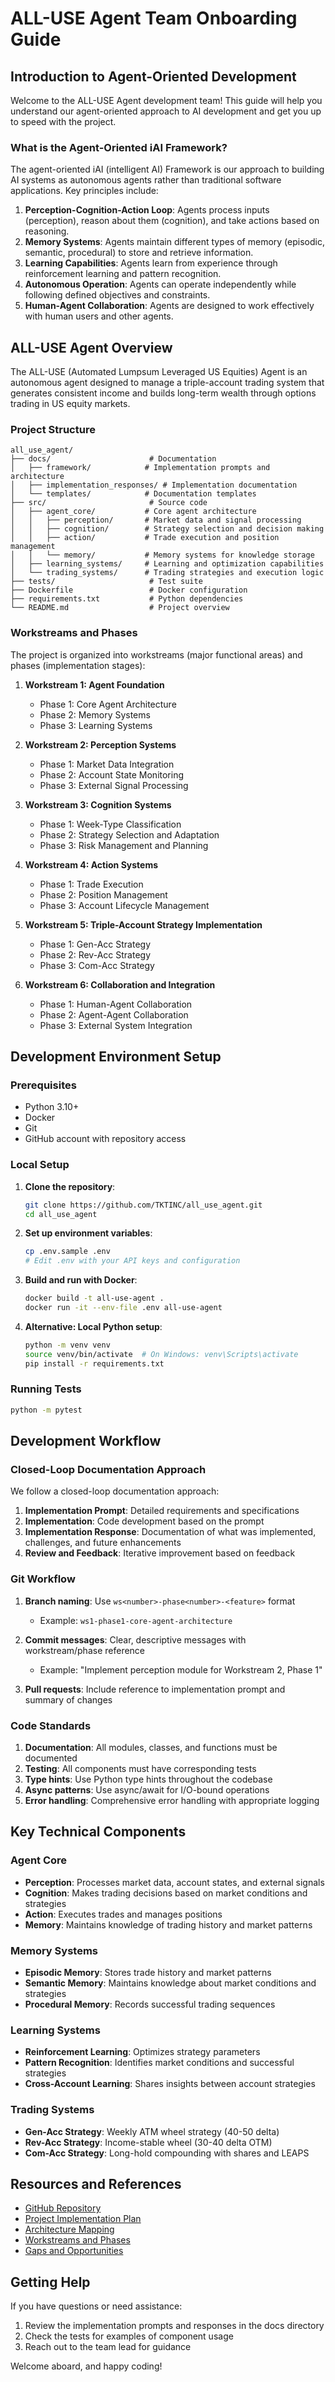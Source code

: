 # ALL-USE Agent Team Onboarding Guide

## Introduction to Agent-Oriented Development

Welcome to the ALL-USE Agent development team! This guide will help you understand our agent-oriented approach to AI development and get you up to speed with the project.

### What is the Agent-Oriented iAI Framework?

The agent-oriented iAI (intelligent AI) Framework is our approach to building AI systems as autonomous agents rather than traditional software applications. Key principles include:

1. **Perception-Cognition-Action Loop**: Agents process inputs (perception), reason about them (cognition), and take actions based on reasoning.
2. **Memory Systems**: Agents maintain different types of memory (episodic, semantic, procedural) to store and retrieve information.
3. **Learning Capabilities**: Agents learn from experience through reinforcement learning and pattern recognition.
4. **Autonomous Operation**: Agents can operate independently while following defined objectives and constraints.
5. **Human-Agent Collaboration**: Agents are designed to work effectively with human users and other agents.

## ALL-USE Agent Overview

The ALL-USE (Automated Lumpsum Leveraged US Equities) Agent is an autonomous agent designed to manage a triple-account trading system that generates consistent income and builds long-term wealth through options trading in US equity markets.

### Project Structure

```
all_use_agent/
├── docs/                      # Documentation
│   ├── framework/            # Implementation prompts and architecture
│   ├── implementation_responses/ # Implementation documentation
│   └── templates/            # Documentation templates
├── src/                       # Source code
│   ├── agent_core/           # Core agent architecture
│   │   ├── perception/       # Market data and signal processing
│   │   ├── cognition/        # Strategy selection and decision making
│   │   ├── action/           # Trade execution and position management
│   │   └── memory/           # Memory systems for knowledge storage
│   ├── learning_systems/     # Learning and optimization capabilities
│   └── trading_systems/      # Trading strategies and execution logic
├── tests/                     # Test suite
├── Dockerfile                 # Docker configuration
├── requirements.txt           # Python dependencies
└── README.md                  # Project overview
```

### Workstreams and Phases

The project is organized into workstreams (major functional areas) and phases (implementation stages):

1. **Workstream 1: Agent Foundation**
   - Phase 1: Core Agent Architecture
   - Phase 2: Memory Systems
   - Phase 3: Learning Systems

2. **Workstream 2: Perception Systems**
   - Phase 1: Market Data Integration
   - Phase 2: Account State Monitoring
   - Phase 3: External Signal Processing

3. **Workstream 3: Cognition Systems**
   - Phase 1: Week-Type Classification
   - Phase 2: Strategy Selection and Adaptation
   - Phase 3: Risk Management and Planning

4. **Workstream 4: Action Systems**
   - Phase 1: Trade Execution
   - Phase 2: Position Management
   - Phase 3: Account Lifecycle Management

5. **Workstream 5: Triple-Account Strategy Implementation**
   - Phase 1: Gen-Acc Strategy
   - Phase 2: Rev-Acc Strategy
   - Phase 3: Com-Acc Strategy

6. **Workstream 6: Collaboration and Integration**
   - Phase 1: Human-Agent Collaboration
   - Phase 2: Agent-Agent Collaboration
   - Phase 3: External System Integration

## Development Environment Setup

### Prerequisites

- Python 3.10+
- Docker
- Git
- GitHub account with repository access

### Local Setup

1. **Clone the repository**:
   ```bash
   git clone https://github.com/TKTINC/all_use_agent.git
   cd all_use_agent
   ```

2. **Set up environment variables**:
   ```bash
   cp .env.sample .env
   # Edit .env with your API keys and configuration
   ```

3. **Build and run with Docker**:
   ```bash
   docker build -t all-use-agent .
   docker run -it --env-file .env all-use-agent
   ```

4. **Alternative: Local Python setup**:
   ```bash
   python -m venv venv
   source venv/bin/activate  # On Windows: venv\Scripts\activate
   pip install -r requirements.txt
   ```

### Running Tests

```bash
python -m pytest
```

## Development Workflow

### Closed-Loop Documentation Approach

We follow a closed-loop documentation approach:

1. **Implementation Prompt**: Detailed requirements and specifications
2. **Implementation**: Code development based on the prompt
3. **Implementation Response**: Documentation of what was implemented, challenges, and future enhancements
4. **Review and Feedback**: Iterative improvement based on feedback

### Git Workflow

1. **Branch naming**: Use `ws<number>-phase<number>-<feature>` format
   - Example: `ws1-phase1-core-agent-architecture`

2. **Commit messages**: Clear, descriptive messages with workstream/phase reference
   - Example: "Implement perception module for Workstream 2, Phase 1"

3. **Pull requests**: Include reference to implementation prompt and summary of changes

### Code Standards

1. **Documentation**: All modules, classes, and functions must be documented
2. **Testing**: All components must have corresponding tests
3. **Type hints**: Use Python type hints throughout the codebase
4. **Async patterns**: Use async/await for I/O-bound operations
5. **Error handling**: Comprehensive error handling with appropriate logging

## Key Technical Components

### Agent Core

- **Perception**: Processes market data, account states, and external signals
- **Cognition**: Makes trading decisions based on market conditions and strategies
- **Action**: Executes trades and manages positions
- **Memory**: Maintains knowledge of trading history and market patterns

### Memory Systems

- **Episodic Memory**: Stores trade history and market patterns
- **Semantic Memory**: Maintains knowledge about market conditions and strategies
- **Procedural Memory**: Records successful trading sequences

### Learning Systems

- **Reinforcement Learning**: Optimizes strategy parameters
- **Pattern Recognition**: Identifies market conditions and successful strategies
- **Cross-Account Learning**: Shares insights between account strategies

### Trading Systems

- **Gen-Acc Strategy**: Weekly ATM wheel strategy (40-50 delta)
- **Rev-Acc Strategy**: Income-stable wheel (30-40 delta OTM)
- **Com-Acc Strategy**: Long-hold compounding with shares and LEAPS

## Resources and References

- [GitHub Repository](https://github.com/TKTINC/all_use_agent)
- [Project Implementation Plan](/docs/framework/project_implementation_plan.md)
- [Architecture Mapping](/docs/framework/architecture_mapping.md)
- [Workstreams and Phases](/docs/framework/workstreams_and_phases.md)
- [Gaps and Opportunities](/docs/framework/gaps_and_opportunities.md)

## Getting Help

If you have questions or need assistance:

1. Review the implementation prompts and responses in the docs directory
2. Check the tests for examples of component usage
3. Reach out to the team lead for guidance

Welcome aboard, and happy coding!
